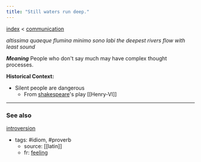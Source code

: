 ```yaml
---
title: "Still waters run deep."
---
```


[index](/.md) < [communication](communication.md)

 *altissima quaeque flumina minimo sono labi
 the deepest rivers flow with least sound*


***Meaning***
People who don't say much may have complex thought processes. 

**Historical Context:** 
- Silent people are dangerous
	- From [shakespeare](shakespeare.md)'s play [[Henry-VI]]

-------------
### See also
[introversion](introversion.md)

- tags: #idiom, #proverb
	- source: [[latin]]
	- fr: [feeling](feeling.md)
